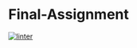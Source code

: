 # Final-Assignment
[![linter](https://github.com/JacksonNaufal/Final-Assignment/workflows/linter/badge.svg)](https://github.com/marketplace/actions/super-linter)
